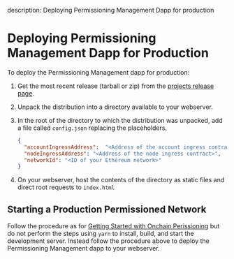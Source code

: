 description: Deploying Permissioning Management Dapp for production 
<!--- END of page meta data -->

# Deploying Permissioning Management Dapp for Production 

To deploy the Permissioning Management dapp for production: 

1. Get the most recent release (tarball or zip) from the [projects release page](https://github.com/PegaSysEng/permissioning-smart-contracts/releases/latest). 

1. Unpack the distribution into a directory available to your webserver.

1. In the root of the directory to which the distribution was unpacked, add a file called `config.json` replacing 
the placeholders.  
   
     ```json tab="config.json" 
     {
       "accountIngressAddress":  "<Address of the account ingress contract>",
       "nodeIngressAddress": "<Address of the node ingress contract>",
       "networkId": "<ID of your Ethereum network>"
     }
     ```

1. On your webserver, host the contents of the directory as static files and direct root requests to `index.html`

## Starting a Production Permissioned Network 

Follow the procedure as for [Getting Started with Onchain Perissioning](../../Tutorials/Permissioning/Getting-Started-Onchain-Permissioning.md)
but do not perform the steps using `yarn` to install, build, and start the development server. Instead follow the procedure above to 
deploy the Permissioning Management dapp to your webserver.  